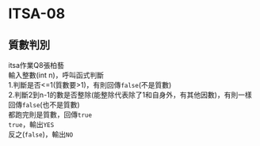 # ITSA-08
## 質數判別
itsa作業Q8張柏藝  
輸入整數(int n)，呼叫函式判斷  
1.判斷是否<=1(質數要>1)，有則回傳`false`(不是質數)  
2.判斷2到n-1的數是否整除(能整除代表除了1和自身外，有其他因數)，有則一樣回傳`false`(也不是質數)  
都跑完則是質數，回傳`true`  
`true`，輸出`YES`  
反之(`false`)，輸出`NO`  
